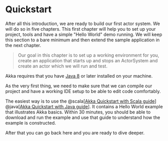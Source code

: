 # Quickstart

After all this introduction, we are ready to build our first actor system. We will do so in five chapters.
This first chapter will help you to set up your project, tools and have a simple "Hello World" demo running.
We will keep this section to a bare minimum and then extend the sample application in the next chapter.

> Our goal in this chapter is to set up a working environment for you, create an application that starts up and stops
an ActorSystem and create an actor which we will run and test.

Akka requires that you have [Java 8](http://www.oracle.com/technetwork/java/javase/downloads/index.html) or
later installed on your machine.

As the very first thing, we need to make sure that we can compile our project and have a working IDE setup to be
able to edit code comfortably.

The easiest way is to use the @scala[[Akka Quickstart with Scala guide](http://developer.lightbend.com/guides/akka-quickstart-scala/)] @java[[Akka Quickstart with Java guide](http://developer.lightbend.com/guides/akka-quickstart-java/)]. It contains a Hello World example that illustrates Akka basics. Within 30 minutes, you should be able to download and run the example and use that guide to understand how the example is constructed.

After that you can go back here and you are ready to dive deeper.
